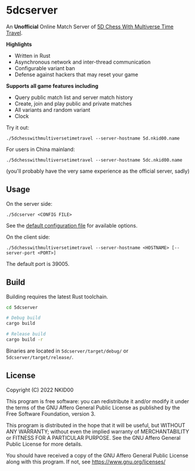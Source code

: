 # 5dcserver

An **Unofficial** Online Match Server of [5D Chess With Multiverse Time Travel](https://store.steampowered.com/app/1349230/5D_Chess_With_Multiverse_Time_Travel/).

**Highlights**
- Written in Rust
- Asynchronous network and inter-thread communication
- Configurable variant ban
- Defense against hackers that may reset your game

**Supports all game features including**
- Query public match list and server match history
- Create, join and play public and private matches
- All variants and random variant
- Clock

Try it out:

```
./5dchesswithmultiversetimetravel --server-hostname 5d.nkid00.name
```

For users in China mainland:

```
./5dchesswithmultiversetimetravel --server-hostname 5dc.nkid00.name
```

(you'll probably have the very same experience as the official server, sadly)

## Usage

On the server side:

```
./5dcserver <CONFIG FILE>
```

See the [default configuration file](./src/5dcserver.toml.example) for available options.

On the client side:

```
./5dchesswithmultiversetimetravel --server-hostname <HOSTNAME> [--server-port <PORT>]
```

The default port is 39005.

## Build

Building requires the latest Rust toolchain.

```sh
cd 5dcserver

# Debug build
cargo build

# Release build
cargo build -r
```

Binaries are located in `5dcserver/target/debug/` or `5dcserver/target/release/`.

## License

Copyright (C) 2022 NKID00

This program is free software: you can redistribute it and/or modify it under the terms of the GNU Affero General Public License as published by the Free Software Foundation, version 3.

This program is distributed in the hope that it will be useful, but WITHOUT ANY WARRANTY; without even the implied warranty of MERCHANTABILITY or FITNESS FOR A PARTICULAR PURPOSE. See the GNU Affero General Public License for more details.

You should have received a copy of the GNU Affero General Public License along with this program. If not, see <https://www.gnu.org/licenses/>
